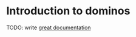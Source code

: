 # Introduction to dominos

TODO: write [great documentation](http://jacobian.org/writing/what-to-write/)
